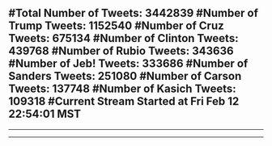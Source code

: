 #Total Number of Tweets: 3442839 
#Number of Trump Tweets: 1152540
#Number of Cruz Tweets: 675134
#Number of Clinton Tweets: 439768
#Number of Rubio Tweets: 343636
#Number of Jeb! Tweets: 333686
#Number of Sanders Tweets: 251080
#Number of Carson Tweets: 137748
#Number of Kasich Tweets: 109318
#Current Stream Started at Fri Feb 12 22:54:01 MST
---
---
---
